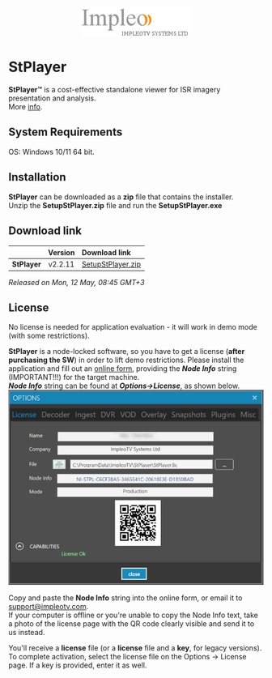 
<div align="center">
  <a >
    <img src="images/impleo_logo.png" alt="Logo" >
  </a>
</div>

# StPlayer

**StPlayer™** is a cost-effective standalone viewer for ISR imagery presentation and analysis.  
More [info](https://www.impleotv.com/content/stplayer/help/index.html).

## System Requirements

OS: Windows 10/11 64 bit.

## Installation

**StPlayer** can be downloaded as a **zip** file that contains the installer.  
Unzip the **SetupStPlayer.zip** file and run the **SetupStPlayer.exe**  

## Download link

|          | Version             | Download link                                                           | 
|:---------|:-------------------:|:------------------------------------------------------------------------|
| **StPlayer** |  v2.2.11 | [SetupStPlayer.zip](https://github.com/impleotv/stplayer-release/releases/latest/download/SetupStPlayer.zip) | 


*Released on Mon, 12 May, 08:45 GMT+3*

## License

No license is needed for application evaluation - it will work in demo mode (with some restrictions). 

**StPlayer** is a node-locked software, so you have to get a license (**after purchasing the SW**) in order to lift demo restrictions. Please install the application and fill out an [online form](https://docs.google.com/forms/d/e/1FAIpQLSd_XW6bDsFce1G1cpds4gMQNlwNax0CvkWzcMbscxZ5rLaIbA/viewform), providing the ***Node Info*** string (IMPORTANT!!!) for the target machine.  
***Node Info*** string can be found at ***Options->License***, as shown below.
![NodeInfo string](images/license.png)

Copy and paste the **Node Info** string into the online form, or email it to support@impleotv.com.  
If your computer is offline or you're unable to copy the Node Info text, take a photo of the license page with the QR code clearly visible and send it to us instead.

You'll receive a **license** file (or a **license** file and a **key**, for legacy versions).  
To complete activation, select the license file on the Options -> License page. If a key is provided, enter it as well.
